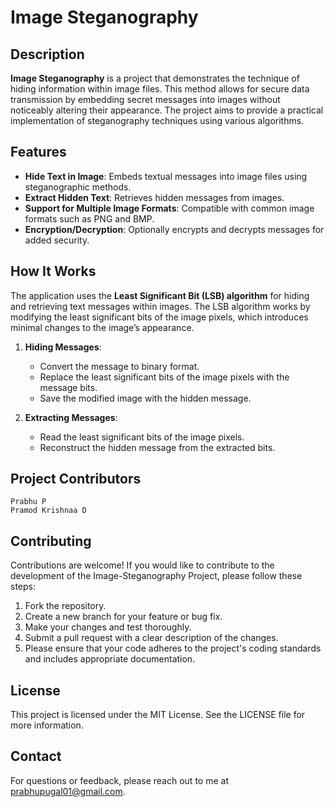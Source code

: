 # Image Steganography

## Description
**Image Steganography** is a project that demonstrates the technique of hiding information within image files. This method allows for secure data transmission by embedding secret messages into images without noticeably altering their appearance. The project aims to provide a practical implementation of steganography techniques using various algorithms.

## Features
- **Hide Text in Image**: Embeds textual messages into image files using steganographic methods.
- **Extract Hidden Text**: Retrieves hidden messages from images.
- **Support for Multiple Image Formats**: Compatible with common image formats such as PNG and BMP.
- **Encryption/Decryption**: Optionally encrypts and decrypts messages for added security.

## How It Works
The application uses the **Least Significant Bit (LSB) algorithm** for hiding and retrieving text messages within images. The LSB algorithm works by modifying the least significant bits of the image pixels, which introduces minimal changes to the image’s appearance.

1. **Hiding Messages**:
   - Convert the message to binary format.
   - Replace the least significant bits of the image pixels with the message bits.
   - Save the modified image with the hidden message.

2. **Extracting Messages**:
   - Read the least significant bits of the image pixels.
   - Reconstruct the hidden message from the extracted bits.

## Project Contributors
```
Prabhu P
Pramod Krishnaa D
```
## Contributing
Contributions are welcome! If you would like to contribute to the development of the Image-Steganography Project, please follow these steps:

1. Fork the repository.
2. Create a new branch for your feature or bug fix.
3. Make your changes and test thoroughly.
4. Submit a pull request with a clear description of the changes.
5. Please ensure that your code adheres to the project's coding standards and includes appropriate documentation.

## License
This project is licensed under the MIT License. See the LICENSE file for more information.

## Contact
For questions or feedback, please reach out to me at prabhupugal01@gmail.com.
